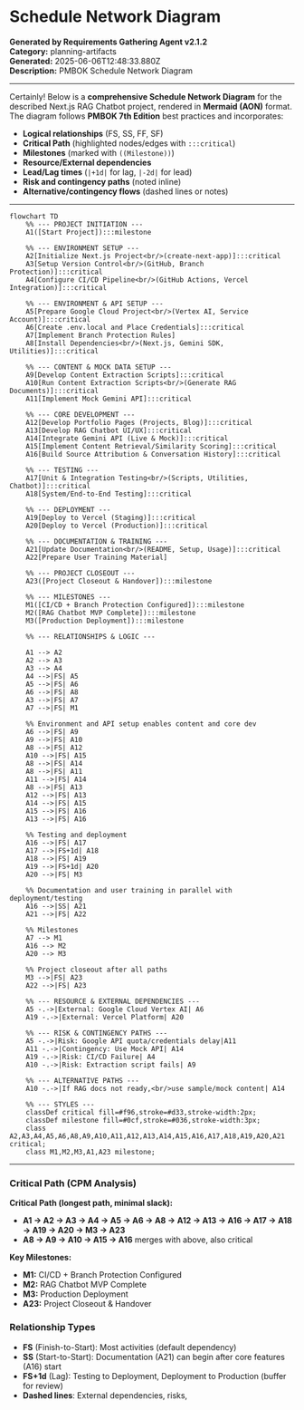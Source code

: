# Schedule Network Diagram

**Generated by Requirements Gathering Agent v2.1.2**  
**Category:** planning-artifacts  
**Generated:** 2025-06-06T12:48:33.880Z  
**Description:** PMBOK Schedule Network Diagram

---

Certainly! Below is a **comprehensive Schedule Network Diagram** for the described Next.js RAG Chatbot project, rendered in **Mermaid (AON)** format. The diagram follows **PMBOK 7th Edition** best practices and incorporates:

- **Logical relationships** (FS, SS, FF, SF)
- **Critical Path** (highlighted nodes/edges with `:::critical`)
- **Milestones** (marked with `((Milestone))`)
- **Resource/External dependencies**
- **Lead/Lag times** (`|+1d|` for lag, `|-2d|` for lead)
- **Risk and contingency paths** (noted inline)
- **Alternative/contingency flows** (dashed lines or notes)

---

```mermaid
flowchart TD
    %% --- PROJECT INITIATION ---
    A1([Start Project]):::milestone

    %% --- ENVIRONMENT SETUP ---
    A2[Initialize Next.js Project<br/>(create-next-app)]:::critical
    A3[Setup Version Control<br/>(GitHub, Branch Protection)]:::critical
    A4[Configure CI/CD Pipeline<br/>(GitHub Actions, Vercel Integration)]:::critical

    %% --- ENVIRONMENT & API SETUP ---
    A5[Prepare Google Cloud Project<br/>(Vertex AI, Service Account)]:::critical
    A6[Create .env.local and Place Credentials]:::critical
    A7[Implement Branch Protection Rules]
    A8[Install Dependencies<br/>(Next.js, Gemini SDK, Utilities)]:::critical

    %% --- CONTENT & MOCK DATA SETUP ---
    A9[Develop Content Extraction Scripts]:::critical
    A10[Run Content Extraction Scripts<br/>(Generate RAG Documents)]:::critical
    A11[Implement Mock Gemini API]:::critical

    %% --- CORE DEVELOPMENT ---
    A12[Develop Portfolio Pages (Projects, Blog)]:::critical
    A13[Develop RAG Chatbot UI/UX]:::critical
    A14[Integrate Gemini API (Live & Mock)]:::critical
    A15[Implement Content Retrieval/Similarity Scoring]:::critical
    A16[Build Source Attribution & Conversation History]:::critical

    %% --- TESTING ---
    A17[Unit & Integration Testing<br/>(Scripts, Utilities, Chatbot)]:::critical
    A18[System/End-to-End Testing]:::critical

    %% --- DEPLOYMENT ---
    A19[Deploy to Vercel (Staging)]:::critical
    A20[Deploy to Vercel (Production)]:::critical

    %% --- DOCUMENTATION & TRAINING ---
    A21[Update Documentation<br/>(README, Setup, Usage)]:::critical
    A22[Prepare User Training Material]

    %% --- PROJECT CLOSEOUT ---
    A23([Project Closeout & Handover]):::milestone

    %% --- MILESTONES ---
    M1([CI/CD + Branch Protection Configured]):::milestone
    M2([RAG Chatbot MVP Complete]):::milestone
    M3([Production Deployment]):::milestone

    %% --- RELATIONSHIPS & LOGIC ---

    A1 --> A2
    A2 --> A3
    A3 --> A4
    A4 -->|FS| A5
    A5 -->|FS| A6
    A6 -->|FS| A8
    A3 -->|FS| A7
    A7 -->|FS| M1

    %% Environment and API setup enables content and core dev
    A6 -->|FS| A9
    A9 -->|FS| A10
    A8 -->|FS| A12
    A10 -->|FS| A15
    A8 -->|FS| A14
    A8 -->|FS| A11
    A11 -->|FS| A14
    A8 -->|FS| A13
    A12 -->|FS| A13
    A14 -->|FS| A15
    A15 -->|FS| A16
    A13 -->|FS| A16

    %% Testing and deployment
    A16 -->|FS| A17
    A17 -->|FS+1d| A18
    A18 -->|FS| A19
    A19 -->|FS+1d| A20
    A20 -->|FS| M3

    %% Documentation and user training in parallel with deployment/testing
    A16 -->|SS| A21
    A21 -->|FS| A22

    %% Milestones
    A7 --> M1
    A16 --> M2
    A20 --> M3

    %% Project closeout after all paths
    M3 -->|FS| A23
    A22 -->|FS| A23

    %% --- RESOURCE & EXTERNAL DEPENDENCIES ---
    A5 -.->|External: Google Cloud Vertex AI| A6
    A19 -.->|External: Vercel Platform| A20

    %% --- RISK & CONTINGENCY PATHS ---
    A5 -.->|Risk: Google API quota/credentials delay|A11
    A11 -.->|Contingency: Use Mock API| A14
    A19 -.->|Risk: CI/CD Failure| A4
    A10 -.->|Risk: Extraction script fails| A9

    %% --- ALTERNATIVE PATHS ---
    A10 -.->|If RAG docs not ready,<br/>use sample/mock content| A14

    %% --- STYLES ---
    classDef critical fill=#f96,stroke=#d33,stroke-width:2px;
    classDef milestone fill=#0cf,stroke=#036,stroke-width:3px;
    class A2,A3,A4,A5,A6,A8,A9,A10,A11,A12,A13,A14,A15,A16,A17,A18,A19,A20,A21 critical;
    class M1,M2,M3,A1,A23 milestone;
```

---

### **Critical Path (CPM Analysis)**

**Critical Path (longest path, minimal slack):**
- **A1 → A2 → A3 → A4 → A5 → A6 → A8 → A12 → A13 → A16 → A17 → A18 → A19 → A20 → M3 → A23**
- **A8 → A9 → A10 → A15 → A16** merges with above, also critical

**Key Milestones:**
- **M1:** CI/CD + Branch Protection Configured
- **M2:** RAG Chatbot MVP Complete
- **M3:** Production Deployment
- **A23:** Project Closeout & Handover

### **Relationship Types**
- **FS** (Finish-to-Start): Most activities (default dependency)
- **SS** (Start-to-Start): Documentation (A21) can begin after core features (A16) start
- **FS+1d** (Lag): Testing to Deployment, Deployment to Production (buffer for review)
- **Dashed lines**: External dependencies, risks,